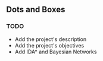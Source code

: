 ## Dots and Boxes


### TODO

- Add the project's description
- Add the project's objectives
- Add IDA* and Bayesian Networks
